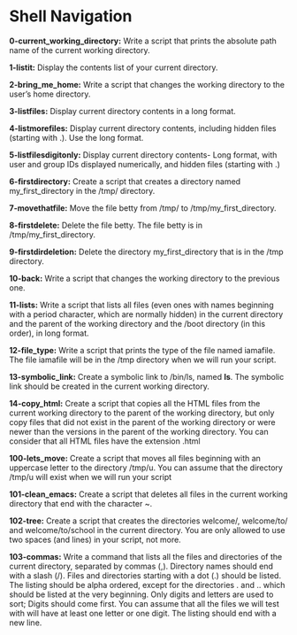 # Shell Navigation

**0-current_working_directory:** Write a script that prints the absolute path name of the current working directory.

**1-listit:** Display the contents list of your current directory.

**2-bring_me_home:** Write a script that changes the working directory to the user’s home directory.

**3-listfiles:** Display current directory contents in a long format.

**4-listmorefiles:** Display current directory contents, including hidden files (starting with .). Use the long format.

**5-listfilesdigitonly:** Display current directory contents- Long format, with user and group IDs displayed numerically, and hidden files (starting with .)

**6-firstdirectory:** Create a script that creates a directory named my_first_directory in the /tmp/ directory.

**7-movethatfile:** Move the file betty from /tmp/ to /tmp/my_first_directory.

**8-firstdelete:** Delete the file betty. The file betty is in /tmp/my_first_directory.

**9-firstdirdeletion:** Delete the directory my_first_directory that is in the /tmp directory.

**10-back:** Write a script that changes the working directory to the previous one.

**11-lists:** Write a script that lists all files (even ones with names beginning with a period character, which are normally hidden) in the current directory and the parent of the working directory and the /boot directory (in this order), in long format.

**12-file_type:** Write a script that prints the type of the file named iamafile. The file iamafile will be in the /tmp directory when we will run your script.

**13-symbolic_link:** Create a symbolic link to /bin/ls, named __ls__. The symbolic link should be created in the current working directory.

**14-copy_html:** Create a script that copies all the HTML files from the current working directory to the parent of the working directory, but only copy files that did not exist in the parent of the working directory or were newer than the versions in the parent of the working directory. You can consider that all HTML files have the extension .html

**100-lets_move:** Create a script that moves all files beginning with an uppercase letter to the directory /tmp/u. You can assume that the directory /tmp/u will exist when we will run your script

**101-clean_emacs:** Create a script that deletes all files in the current working directory that end with the character ~.

**102-tree:** Create a script that creates the directories welcome/, welcome/to/ and welcome/to/school in the current directory. You are only allowed to use two spaces (and lines) in your script, not more.

**103-commas:** Write a command that lists all the files and directories of the current directory, separated by commas (,). Directory names should end with a slash (/). Files and directories starting with a dot (.) should be listed. The listing should be alpha ordered, except for the directories . and .. which should be listed at the very beginning. Only digits and letters are used to sort; Digits should come first. You can assume that all the files we will test with will have at least one letter or one digit. The listing should end with a new line.
